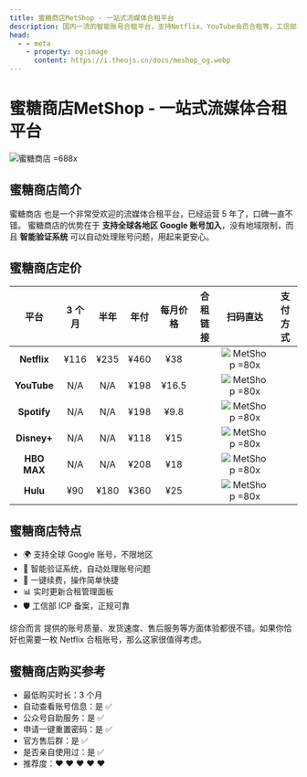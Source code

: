 ```yaml
---
title: 蜜糖商店MetShop - 一站式流媒体合租平台
description: 国内一流的智能账号合租平台，支持Netflix、YouTube会员合租等，工信部ICP备案，安全可靠，快来体验便捷合租服务！
head:
  - - meta
    - property: og:image
      content: https://i.theojs.cn/docs/meshop_og.webp
---
```


# 蜜糖商店MetShop - 一站式流媒体合租平台

![蜜糖商店 =688x](https://i.theojs.cn/docs/meshop_og.webp '专注于提供各种流媒体账号的合租平台')

## 蜜糖商店简介

蜜糖商店 也是一个非常受欢迎的流媒体合租平台，已经运营 5 年了，口碑一直不错。 蜜糖商店的优势在于 **支持全球各地区 Google 账号加入**，没有地域限制，而且 **智能验证系统** 可以自动处理账号问题，用起来更安心。

## 蜜糖商店定价 <Badge text="优惠码: theomt" />

|    平台     | 3 个月 | 半年 | 年付 | 每月价格 |                                 合租链接                                  |                        扫码直达                        |                                       支付方式                                       |
| :---------: | :----: | :--: | :--: | :------: | :-----------------------------------------------------------------------: | :----------------------------------------------------: | :----------------------------------------------------------------------------------: |
| **Netflix** |  ¥116  | ¥235 | ¥460 |   ¥38    | <Pill name="立即购买" link="https://itheo.top/metshop" rel="sponsored" /> | ![MetShop =80x](https://i.theojs.cn/docs/MetShop.webp) | <iconify-icon icon="bi:alipay" style="color: #1677FF;font-size:24px"></iconify-icon> |
| **YouTube** |  N/A   | N/A  | ¥198 |  ¥16.5   | <Pill name="立即购买" link="https://itheo.top/metshop" rel="sponsored" /> | ![MetShop =80x](https://i.theojs.cn/docs/MetShop.webp) | <iconify-icon icon="bi:alipay" style="color: #1677FF;font-size:24px"></iconify-icon> |
| **Spotify** |  N/A   | N/A  | ¥198 |   ¥9.8   | <Pill name="立即购买" link="https://itheo.top/metshop" rel="sponsored" /> | ![MetShop =80x](https://i.theojs.cn/docs/MetShop.webp) | <iconify-icon icon="bi:alipay" style="color: #1677FF;font-size:24px"></iconify-icon> |
| **Disney+** |  N/A   | N/A  | ¥118 |   ¥15    | <Pill name="立即购买" link="https://itheo.top/metshop" rel="sponsored" /> | ![MetShop =80x](https://i.theojs.cn/docs/MetShop.webp) | <iconify-icon icon="bi:alipay" style="color: #1677FF;font-size:24px"></iconify-icon> |
| **HBO MAX** |  N/A   | N/A  | ¥208 |   ¥18    | <Pill name="立即购买" link="https://itheo.top/metshop" rel="sponsored" /> | ![MetShop =80x](https://i.theojs.cn/docs/MetShop.webp) | <iconify-icon icon="bi:alipay" style="color: #1677FF;font-size:24px"></iconify-icon> |
|  **Hulu**   |  ¥90   | ¥180 | ¥360 |   ¥25    | <Pill name="立即购买" link="https://itheo.top/metshop" rel="sponsored" /> | ![MetShop =80x](https://i.theojs.cn/docs/MetShop.webp) | <iconify-icon icon="bi:alipay" style="color: #1677FF;font-size:24px"></iconify-icon> |

## 蜜糖商店特点

- 🌍 支持全球 Google 账号，不限地区
- 🤖 智能验证系统，自动处理账号问题
- 🔄 一键续费，操作简单快捷
- 📊 实时更新合租管理面板
- 🛡️ 工信部 ICP 备案，正规可靠

综合而言 <Pill name="蜜糖商店" link="https://itheo.top/metshop" image="https://metshop.cn/img/simpLogo.1b5c58e1.png" alt="蜜糖商店图标" rel="sponsored" /> 提供的账号质量、发货速度、售后服务等方面体验都很不错。如果你恰好也需要一枚 Netflix 合租账号，那么这家很值得考虑。

## 蜜糖商店购买参考

- 最低购买时长：3 个月
- 自动查看账号信息：是 ✅
- 公众号自助服务：是 ✅
- 申请一键重置密码：是 ✅
- 官方售后群：是 ✅
- 是否亲自使用过：是 ✅
- 推荐度：❤ ❤ ❤ ❤ ❤
